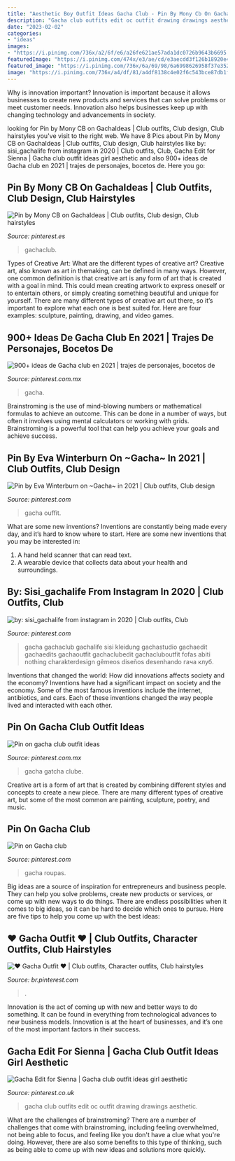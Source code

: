 ```yaml
---
title: "Aesthetic Boy Outfit Ideas Gacha Club - Pin By Mony Cb On Gachaideas"
description: "Gacha club outfits edit oc outfit drawing drawings aesthetic"
date: "2023-02-02"
categories:
- "ideas"
images:
- "https://i.pinimg.com/736x/a2/6f/e6/a26fe621ae57ada1dc0726b9643b6695.jpg"
featuredImage: "https://i.pinimg.com/474x/e3/ae/cd/e3aecdd3f126b18920e49440f08bcb31.jpg"
featured_image: "https://i.pinimg.com/736x/6a/69/98/6a6998626958f37e352bad76082f73f5.jpg"
image: "https://i.pinimg.com/736x/a4/df/81/a4df8138c4e02f6c543bce87db1fddf4.jpg"
---
```



Why is innovation important?
Innovation is important because it allows businesses to create new products and services that can solve problems or meet customer needs. Innovation also helps businesses keep up with changing technology and advancements in society.

	

		
looking for Pin by Mony CB on GachaIdeas | Club outfits, Club design, Club hairstyles you've visit to the right web. We have 8 Pics about Pin by Mony CB on GachaIdeas | Club outfits, Club design, Club hairstyles like by: sisi_gachalife from instagram in 2020 | Club outfits, Club, Gacha Edit for Sienna | Gacha club outfit ideas girl aesthetic and also 900+ ideas de Gacha club en 2021 | trajes de personajes, bocetos de. Here you go:
		
    
## Pin By Mony CB On GachaIdeas | Club Outfits, Club Design, Club Hairstyles

<img loading=lazy src="https://i.pinimg.com/736x/6a/69/98/6a6998626958f37e352bad76082f73f5.jpg" onerror="this.onerror=null;this.src='https://tse4.mm.bing.net/th?id=OIP.TBiq25FjQ1rI7vVT54prJQHaHa&amp;pid=15.1';" alt="Pin by Mony CB on GachaIdeas | Club outfits, Club design, Club hairstyles">

_Source: pinterest.es_

>gachaclub. 

	

Types of Creative Art: What are the different types of creative art?
Creative art, also known as art in themaking, can be defined in many ways. However, one common definition is that creative art is any form of art that is created with a goal in mind. This could mean creating artwork to express oneself or to entertain others, or simply creating something beautiful and unique for yourself. There are many different types of creative art out there, so it’s important to explore what each one is best suited for. Here are four examples: sculpture, painting, drawing, and video games.

    
## 900+ Ideas De Gacha Club En 2021 | Trajes De Personajes, Bocetos De

<img loading=lazy src="https://i.pinimg.com/474x/e3/ae/cd/e3aecdd3f126b18920e49440f08bcb31.jpg" onerror="this.onerror=null;this.src='https://tse2.mm.bing.net/th?id=OIP.eAG3qTmC8FncBEqafb04pQAAAA&amp;pid=15.1';" alt="900+ ideas de Gacha club en 2021 | trajes de personajes, bocetos de">

_Source: pinterest.com.mx_

>gacha. 

	

Brainstroming is the use of mind-blowing numbers or mathematical formulas to achieve an outcome. This can be done in a number of ways, but often it involves using mental calculators or working with grids. Brainstroming is a powerful tool that can help you achieve your goals and achieve success.

    
## Pin By Eva Winterburn On ~Gacha~ In 2021 | Club Outfits, Club Design

<img loading=lazy src="https://i.pinimg.com/736x/a2/6f/e6/a26fe621ae57ada1dc0726b9643b6695.jpg" onerror="this.onerror=null;this.src='https://tse1.mm.bing.net/th?id=OIP.YHLZWe735bNjvxxBDRWYVQHaHa&amp;pid=15.1';" alt="Pin by Eva Winterburn on ~Gacha~ in 2021 | Club outfits, Club design">

_Source: pinterest.com_

>gacha ouffit. 

	

What are some new inventions?
Inventions are constantly being made every day, and it’s hard to know where to start. Here are some new inventions that you may be interested in: 
1. A hand held scanner that can read text.
2. A wearable device that collects data about your health and surroundings. 

    
## By: Sisi_gachalife From Instagram In 2020 | Club Outfits, Club

<img loading=lazy src="https://i.pinimg.com/736x/1e/5c/91/1e5c919aea2b326a63aba8147ac84de8.jpg" onerror="this.onerror=null;this.src='https://tse1.mm.bing.net/th?id=OIP.Egn7wi7AvCD6KogulZ_ynAHaHa&amp;pid=15.1';" alt="by: sisi_gachalife from instagram in 2020 | Club outfits, Club">

_Source: pinterest.com_

>gacha gachaclub gachalife sisi kleidung gachastudio gachaedit gachaedits gachaoutfit gachaclubedit gachacluboutfit fofas abiti nothing charakterdesign gêmeos diseños desenhando гача клуб. 

	

Inventions that changed the world: How did innovations affects society and the economy?
Inventions have had a significant impact on society and the economy. Some of the most famous inventions include the internet, antibiotics, and cars. Each of these inventions changed the way people lived and interacted with each other.

    
## Pin On Gacha Club Outfit Ideas

<img loading=lazy src="https://i.pinimg.com/736x/a9/0b/3f/a90b3f9141724ac26e6431d24f6390f2.jpg" onerror="this.onerror=null;this.src='https://tse2.mm.bing.net/th?id=OIP.Gdg4lRm66CVP7x1gJ8--6gHaJX&amp;pid=15.1';" alt="Pin on gacha club outfit ideas">

_Source: pinterest.com.mx_

>gacha gatcha clube. 

	

Creative art is a form of art that is created by combining different styles and concepts to create a new piece. There are many different types of creative art, but some of the most common are painting, sculpture, poetry, and music.

    
## Pin On Gacha Club

<img loading=lazy src="https://i.pinimg.com/736x/a4/df/81/a4df8138c4e02f6c543bce87db1fddf4.jpg" onerror="this.onerror=null;this.src='https://tse1.mm.bing.net/th?id=OIP.zCMxm7E2GF88A50IzlljwQHaNA&amp;pid=15.1';" alt="Pin on Gacha club">

_Source: pinterest.com_

>gacha roupas. 

	

Big ideas are a source of inspiration for entrepreneurs and business people. They can help you solve problems, create new products or services, or come up with new ways to do things. There are endless possibilities when it comes to big ideas, so it can be hard to decide which ones to pursue. Here are five tips to help you come up with the best ideas: 

    
## ♥ Gacha Outfit ♥ | Club Outfits, Character Outfits, Club Hairstyles

<img loading=lazy src="https://i.pinimg.com/736x/57/a1/54/57a15402f806b034be6f82c3bd36b849.jpg" onerror="this.onerror=null;this.src='https://tse3.mm.bing.net/th?id=OIP.z6QNmBlnVcs4W_zPNopuUwHaKY&amp;pid=15.1';" alt="♥ Gacha Outfit ♥ | Club outfits, Character outfits, Club hairstyles">

_Source: br.pinterest.com_

>. 

	

Innovation is the act of coming up with new and better ways to do something. It can be found in everything from technological advances to new business models. Innovation is at the heart of businesses, and it’s one of the most important factors in their success.

    
## Gacha Edit For Sienna | Gacha Club Outfit Ideas Girl Aesthetic

<img loading=lazy src="https://i.pinimg.com/736x/40/53/93/4053931ee56e55e9d0f467392b6837d6.jpg" onerror="this.onerror=null;this.src='https://tse1.mm.bing.net/th?id=OIP.bYzIzPNJgIOrRbz6kR4UwQHaHa&amp;pid=15.1';" alt="Gacha Edit for Sienna | Gacha club outfit ideas girl aesthetic">

_Source: pinterest.co.uk_

>gacha club outfits edit oc outfit drawing drawings aesthetic. 

	

What are the challenges of brainstroming?
There are a number of challenges that come with brainstroming, including feeling overwhelmed, not being able to focus, and feeling like you don't have a clue what you're doing. However, there are also some benefits to this type of thinking, such as being able to come up with new ideas and solutions more quickly.

